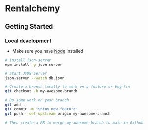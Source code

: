 # Rentalchemy

## Getting Started

### Local development


- Make sure you have [Node](https://nodejs.org/en/download/) installed
```sh
# install json-server
npm install -g json-server

# Start JSON Server
json-server --watch db.json

# Create a branch locally to work on a feature or bug-fix
git checkout -b my-awesome-branch

# Do some work on your branch
git add .
git commit -m "Shiny new feature"
git push --set-upstream origin my-awesome-branch

# Then create a PR to merge my-awesome-branch to main in Github
```

